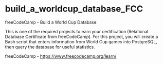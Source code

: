 # build_a_worldcup_database_FCC
freeCodeCamp - Build a World Cup Database

This is one of the required projects to earn your certification (Relational Database Certificate from freeCodeCamp). 
For this project, you will create a Bash script that enters information from World Cup games into PostgreSQL, then query the database for useful statistics.

freeCodeCamp - https://www.freecodecamp.org/learn/
